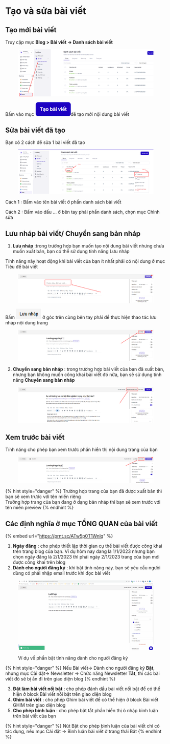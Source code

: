 # Tạo và sửa bài viết

## Tạo mới bài viết&#x20;

Truy cập mục **Blog > Bài viết -> Danh sách bài viết**&#x20;



<figure><img src="../../../../.gitbook/assets/image (1336).png" alt=""><figcaption></figcaption></figure>

Bấm vào mục ![](<../../../../.gitbook/assets/image (1337).png>)để tạo mới nội dung bài viết&#x20;

## Sửa bài viết đã tạo

Bạn có 2 cách để sửa 1 bài viết đã tạo&#x20;

<figure><img src="../../../../.gitbook/assets/image (1338).png" alt=""><figcaption></figcaption></figure>

Cách 1 : Bấm vào tên bài viết ở phần danh sách bài viết&#x20;

Cách 2 : Bấm vào dấu ... ở bên tay phải phần danh sách, chọn mục Chỉnh sửa&#x20;

## Lưu nháp bài viết/ Chuyển sang bản nháp &#x20;

1. **Lưu nháp** :trong trường hợp bạn muốn tạo nội dung bài viết nhưng chưa muốn xuất bản, bạn có thể sử dụng tính năng Lưu nháp&#x20;

Tính năng này hoạt động khi bài viết của bạn ít nhất phải có nội dung ở mục Tiêu đề bài viết&#x20;

<figure><img src="../../../../.gitbook/assets/image (898).png" alt=""><figcaption></figcaption></figure>

Bấm ![](<../../../../.gitbook/assets/image (864).png>) ở góc trên cùng bên tay phải để thực hiện thao tác lưu nháp nội dung trang&#x20;



<figure><img src="../../../../.gitbook/assets/image (872).png" alt=""><figcaption></figcaption></figure>

2. **Chuyển sang bản nháp** : trong trường hợp bài viết của bạn đã xuất bản, nhưng bạn không muốn công khai bài viết đó nữa, bạn sẽ sử dụng tính năng **Chuyển sang bản nháp**&#x20;

<figure><img src="../../../../.gitbook/assets/image (881).png" alt=""><figcaption></figcaption></figure>



## Xem trước bài viết&#x20;

Tính năng cho phép bạn xem trước phần hiển thị nội dung trang của bạn&#x20;

<figure><img src="../../../../.gitbook/assets/image (910).png" alt=""><figcaption></figcaption></figure>

{% hint style="danger" %}
Trường hợp trang của bạn đã được xuất bản thì bạn sẽ xem trước với tên miền riêng \
Trường hợp trang của bạn đang ở dạng bản nháp thì bạn sẽ xem trước với tên miền preview&#x20;
{% endhint %}

## Các định nghĩa ở mục TỔNG QUAN của bài viết&#x20;

{% embed url="https://prnt.sc/ATw5p0T1Wnlq" %}

1. **Ngày đăng** : cho phép thiết lập thời gian cụ thể bài viết được công khai trên trang blog của bạn. Ví dụ hôm nay đang là 1/1/2023 nhưng bạn chọn ngày đăng là 2/1/2023 thì phải ngày 2/1/2023 trang của bạn mới được công khai trên blog&#x20;
2. **Dành cho người đăng ký** : khi bật tính năng này. bạn sẽ yêu cầu người dùng có phải nhập email trước khi đọc bài viết&#x20;

<figure><img src="../../../../.gitbook/assets/đăng ký.gif" alt=""><figcaption><p>Ví dụ về phần bật tính năng dành cho người đăng ký</p></figcaption></figure>



{% hint style="danger" %}
Nếu Bài viết->  Dành cho người đăng ký **Bật**, nhưng mục Cài đặt-> Newsletter -> Chức năng Newsletter **Tắt**, thì các bài viết đó sẽ bị ẩn đi trên giao diện blog
{% endhint %}

3. **Đặt làm bài viết nổi bật** : cho phép đánh dấu bài viết nổi bật để có thể hiện ở block Bài viết nổi bật trên giao diện blog
4. **Ghim bài viết** : cho phép Ghim bài viết  để có thể hiện ở block Bài viết GHIM trên giao diện blog
5. **Cho phép bình luận** : cho phép bật tắt phần hiển thị ô nhập bình luận trên bài viết của bạn&#x20;

{% hint style="danger" %}
Nút  Bật cho phép bình luận của bài viết chỉ có tác dụng, nếu mục Cài đặt -> Bình luận bài viết ở trạng thái Bật
{% endhint %}















##

##


